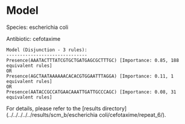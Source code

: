 
# Model

Species: escherichia coli

Antibiotic: cefotaxime

```
Model (Disjunction - 3 rules):
------------------------------
Presence(AAATACTTTATCGTGCTGATGAGCGCTTTGC) [Importance: 0.85, 188 equivalent rules]
OR
Presence(AGCTAATAAAAAACACACGTGGAATTTAGGA) [Importance: 0.11, 1 equivalent rules]
OR
Presence(AATACCGCCATGAACAAATTGATTGCCCAGC) [Importance: 0.08, 31 equivalent rules]

```

For details, please refer to the [results directory](../../../../../results/scm_b/escherichia coli/cefotaxime/repeat_6/).


